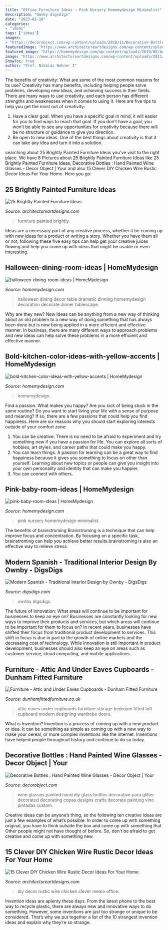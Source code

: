 ```yaml
---
title: "Office Furniture Ideas ~ Pink Nursery Homemydesign Minimalist"
description: "Ownby digsdigs"
date: "2023-01-10"
categories:
- "ideas"
tags: ["ideas"]
images:
- "https://decorobject.com/wp-content/uploads/2018/11/Decorative-Bottles-Hand-Painted-Wine-Glasses.jpg"
featuredImage: "https://www.architectureartdesigns.com/wp-content/uploads/2017/08/15-Clever-DIY-Chicken-Wire-Rustic-Decor-Ideas-For-Your-Home-5.jpg"
featured_image: "https://homemydesign.com/wp-content/uploads/2019/08/bold-kitchen-color-ideas-with-yellow-accents.jpg"
image: "https://www.architectureartdesigns.com/wp-content/uploads/2013/06/253-630x942.jpg"
ShowToc: true
author: "Prof. Nikolas Wehner I"
---
```



The benefits of creativity: What are some of the most common reasons for its use?
Creativity has many benefits, including helping people solve problems, developing new ideas, and achieving success in their fields. There are many ways to use creativity, and each person has different strengths and weaknesses when it comes to using it. Here are five tips to help you get the most out of creativity: 
1. Have a clear goal. When you have a specific goal in mind, it will easier for you to find ways to reach that goal. If you don’t have a goal, you won’t be able to see any opportunities for creativity because there will be no structure or guidance to give you direction. 
2. Be open to new ideas. One of the best things about creativity is that it can take any idea and turn it into a solution.

	

		
searching about 25 Brightly Painted Furniture Ideas you've visit to the right place. We have 8 Pictures about 25 Brightly Painted Furniture Ideas like 25 Brightly Painted Furniture Ideas, Decorative Bottles : Hand Painted Wine Glasses - Decor Object | Your and also 15 Clever DIY Chicken Wire Rustic Decor Ideas For Your Home. Here you go:
		
    
## 25 Brightly Painted Furniture Ideas

<img loading=lazy src="https://www.architectureartdesigns.com/wp-content/uploads/2013/06/253-630x942.jpg" onerror="this.onerror=null;this.src='https://tse3.mm.bing.net/th?id=OIP.sDEQrrEc9YdJ9UsCdI0XQwHaLE&amp;pid=15.1';" alt="25 Brightly Painted Furniture Ideas">

_Source: architectureartdesigns.com_

>furniture painted brightly. 

	

Ideas are a necessary part of any creative process, whether it be coming up with new ideas for a product or writing a story. Whether you have them all or not, following these five easy tips can help get your creative juices flowing and help you come up with ideas that might be usable or even interesting.

    
## Halloween-dining-room-ideas | HomeMydesign

<img loading=lazy src="https://homemydesign.com/wp-content/uploads/2014/09/halloween-dining-room-ideas.jpg" onerror="this.onerror=null;this.src='https://tse3.mm.bing.net/th?id=OIP.l0Y1nJPYK8sw92XpGkFMBQHaLH&amp;pid=15.1';" alt="halloween-dining-room-ideas | HomeMydesign">

_Source: homemydesign.com_

>halloween dining decor table dramatic dinning homemydesign decoration decorate dinner tablescape. 

	

Why are they new?
New Ideas can be anything from a new way of thinking about an old problem to a new way of doing something that has always been done but is now being applied in a more efficient and effective manner. In business, there are many different ways to approach problems and new ideas can help solve these problems in a more efficient and effective manner.

    
## Bold-kitchen-color-ideas-with-yellow-accents | HomeMydesign

<img loading=lazy src="https://homemydesign.com/wp-content/uploads/2019/08/bold-kitchen-color-ideas-with-yellow-accents.jpg" onerror="this.onerror=null;this.src='https://tse1.mm.bing.net/th?id=OIP.FnqC6iUjjCz3rchu-xiVdAHaLH&amp;pid=15.1';" alt="bold-kitchen-color-ideas-with-yellow-accents | HomeMydesign">

_Source: homemydesign.com_

>homemydesign. 

	

Find a passion: What makes you happy?
Are you sick of being stuck in the same routine? Do you want to start living your life with a sense of purpose and meaning? If so, there are a few passions that could help you find happiness. Here are six reasons why you should start exploring interests outside of your comfort zone: 
1. You can be creative. There is no need to be afraid to experiment and try something new if you have a passion for life. You can explore all sorts of hobbies, art styles, and career paths that could make you happy. 
2. You can learn things. A passion for learning can be a great way to find happiness because it gives you something to focus on other than yourself. Learning about new topics or people can give you insight into your own personality and identity that can make you happier. 
3. You can connect with others.

    
## Pink-baby-room-ideas | HomeMydesign

<img loading=lazy src="https://homemydesign.com/wp-content/uploads/2014/06/pink-baby-room-ideas.jpg" onerror="this.onerror=null;this.src='https://tse4.mm.bing.net/th?id=OIP.xTCc09vqjEhCQTacAYiqHQHaLH&amp;pid=15.1';" alt="pink-baby-room-ideas | HomeMydesign">

_Source: homemydesign.com_

>pink nursery homemydesign minimalist. 

	

The benefits of brainstroming
Brainstroming is a technique that can help improve focus and concentration. By focusing on a specific task, brainstroming can help you achieve better results.brainstroming is also an effective way to relieve stress.

    
## Modern Spanish - Traditional Interior Design By Ownby - DigsDigs

<img loading=lazy src="https://www.digsdigs.com/photos/modern-spanish-house-master-bedroom.jpg" onerror="this.onerror=null;this.src='https://tse2.mm.bing.net/th?id=OIP.ZVckWOJ-bmdCMC-dFPkXoQHaF7&amp;pid=15.1';" alt="Modern Spanish - Traditional Interior Design by Ownby - DigsDigs">

_Source: digsdigs.com_

>ownby digsdigs. 

	

The future of innovation: What areas will continue to be important for businesses to keep an eye on?
Businesses are constantly looking for new ways to improve their products and services, but which areas will continue to be important for them to focus on? In recent years, businesses have shifted their focus from traditional product development to services. This shift in focus is due in part to the growth of online markets and the decreasing cost of technology. While innovation is still important in product development, businesses should also keep an eye on areas such as customer service, cloud computing, and mobile applications.

    
## Furniture - Attic And Under Eaves Cupboards - Dunham Fitted Furniture

<img loading=lazy src="http://dunhamfittedfurniture.co.uk/wp-content/uploads/2014/01/home-office-cupboard-attic3.jpg" onerror="this.onerror=null;this.src='https://tse1.mm.bing.net/th?id=OIP.U7spiQFOQSOZcwh7xRfuRAHaJ4&amp;pid=15.1';" alt="Furniture - Attic and Under Eaves Cupboards - Dunham Fitted Furniture">

_Source: dunhamfittedfurniture.co.uk_

>attic eaves under cupboards furniture storage bedroom fitted loft cupboard modern designing wardrobe doors. 

	

What is Invention?
Invention is a process of coming up with a new product or idea. It can be something as simple as coming up with a new way to make your cereal, or more complex inventions like the internet. Inventions have helped people throughout history and continue to do so today.

    
## Decorative Bottles : Hand Painted Wine Glasses - Decor Object | Your

<img loading=lazy src="https://decorobject.com/wp-content/uploads/2018/11/Decorative-Bottles-Hand-Painted-Wine-Glasses.jpg" onerror="this.onerror=null;this.src='https://tse1.mm.bing.net/th?id=OIP.TyOmce0wv0LeLNfe_6ktHgHaJ6&amp;pid=15.1';" alt="Decorative Bottles : Hand Painted Wine Glasses - Decor Object | Your">

_Source: decorobject.com_

>wine glasses painted hand diy glass bottles decorative para glitter decorated decorating copas designs crafts decorate painting vino pintadas custom. 

	

Creative ideas can be anyone’s thing, so the following ten creative ideas are just a few examples of what’s possible. In order to come up with something original, you have to think outside the box and come up with something that Other people might not have thought of before. So, don’t be afraid to get creative and come up with something new.

    
## 15 Clever DIY Chicken Wire Rustic Decor Ideas For Your Home

<img loading=lazy src="https://www.architectureartdesigns.com/wp-content/uploads/2017/08/15-Clever-DIY-Chicken-Wire-Rustic-Decor-Ideas-For-Your-Home-5.jpg" onerror="this.onerror=null;this.src='https://tse1.mm.bing.net/th?id=OIP.cDdcFK552QYOCE7WZ7lUeQHaLJ&amp;pid=15.1';" alt="15 Clever DIY Chicken Wire Rustic Decor Ideas For Your Home">

_Source: architectureartdesigns.com_

>diy decor rustic wire chicken clever memo office. 

	

Invention ideas are aplenty these days. From the latest phone to the best way to recycle plastic, there are always new and innovative ways to do something. However, some inventions are just too strange or unique to be considered. That’s why we put together a list of the 10 strangest invention ideas and explain why they’re so strange.


